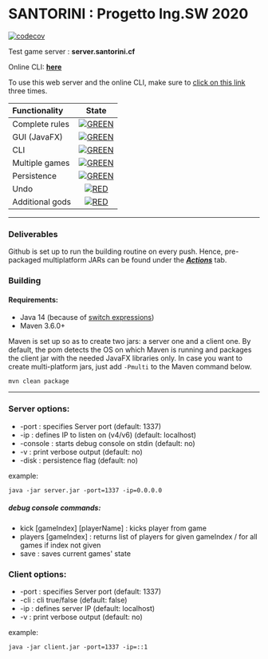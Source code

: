 # SANTORINI : Progetto Ing.SW 2020



[![codecov](https://codecov.io/gh/darklamp/ing-sw-2020-Secondari-Vela-Villa/branch/master/graph/badge.svg?token=PF3WCGV0B5)](https://codecov.io/gh/darklamp/ing-sw-2020-Secondari-Vela-Villa)

Test game server :  **server.santorini.cf**

Online CLI: [**here**](http://server.santorini.cf:4200)

To use this web server and the online CLI,  make sure to [click on this link](http://server.santorini.cf:1338) three times.


| Functionality | State |
|:-----------------------|:------------------------------------:|
| Complete rules | [![GREEN](https://placehold.it/15/44bb44/44bb44)](#) |
| GUI (JavaFX) | [![GREEN](https://placehold.it/15/44bb44/44bb44)](#) |
| CLI | [![GREEN](https://placehold.it/15/44bb44/44bb44)](#) |
| Multiple games | [![GREEN](https://placehold.it/15/44bb44/44bb44)](#) |
| Persistence | [![GREEN](https://placehold.it/15/44bb44/44bb44)](#) |
| Undo | [![RED](https://placehold.it/15/f03c15/f03c15)](#) |
| Additional gods | [![RED](https://placehold.it/15/f03c15/f03c15)](#) |

---

### Deliverables

Github is set up to run the building routine on every push. Hence, pre-packaged multiplatform JARs can be found under the [***Actions***](https://github.com/darklamp/ing-sw-2020-Secondari-Vela-Villa/actions) tab. 

### Building
 
#### Requirements:

* Java 14 (because of [switch expressions](https://openjdk.java.net/jeps/361))
* Maven 3.6.0+

Maven is set up so as to create two jars: a server one and a client one. By default, the pom detects the OS on which Maven is running and packages the client jar with the needed JavaFX libraries only.
In case you want to create multi-platform jars, just add ``` -Pmulti ``` to the Maven command below.

```
mvn clean package
```

---

### Server options:

* -port : specifies Server port            (default: 1337)
* -ip   : defines IP to listen on (v4/v6)  (default: localhost)
* -console : starts debug console on stdin (default: no)
* -v    : print verbose output  (default: no)
* -disk : persistence flag (default: no)

example:

```
java -jar server.jar -port=1337 -ip=0.0.0.0
```

##### debug console commands:

* kick [gameIndex] [playerName]    : kicks player from game
* players [gameIndex]              : returns list of players for given gameIndex / for all games if index not given
* save                             : saves current games' state

### Client options:

* -port : specifies Server port (default: 1337)
* -cli  : cli true/false        (default: false)
* -ip   : defines server IP     (default: localhost)
* -v    : print verbose output  (default: no)

example: 

```
java -jar client.jar -port=1337 -ip=::1
```

